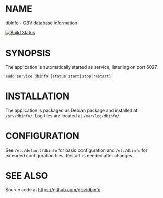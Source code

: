 # NAME

dbinfo - GBV database information

[![Build Status](https://travis-ci.org/gbv/dbinfo.svg)](https://travis-ci.org/gbv/dbinfo)

# SYNOPSIS

The application is automatically started as service, listening on port 6027.

    sudo service dbinfo {status|start|stop|restart}

# INSTALLATION

The application is packaged as Debian package and installed at
`/srv/dbinfo/`. Log files are located at `/var/log/dbinfo/`.

# CONFIGURATION

See `/etc/default/dbinfo` for basic configuration and `/etc/dbinfo` for
extended configuration files. Restart is needed after changes. 

# SEE ALSO

Source code at <https://github.com/gbv/dbinfo>
